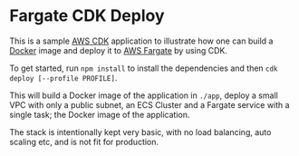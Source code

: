 # Fargate CDK Deploy

This is a sample [AWS CDK](https://aws.amazon.com/cdk/) application to illustrate how one can build a
[Docker](https://www.docker.com/) image and deploy it to [AWS Fargate](https://aws.amazon.com/fargate/) by using CDK.

To get started, run `npm install` to install the dependencies and then `cdk deploy [--profile PROFILE]`.

This will build a Docker image of the application in `./app`, deploy a small VPC with only a public subnet, an ECS
Cluster and a Fargate service with a single task; the Docker image of the application.

The stack is intentionally kept very basic, with no load balancing, auto scaling etc, and is not fit for production.

